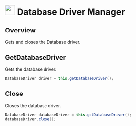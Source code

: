 # <img src="resources/maqslogo.ico" height="32" width="32"> Database Driver Manager

## Overview
Gets and closes the Database driver.

## GetDatabaseDriver
Gets the database driver.
```java
DatabaseDriver driver = this.getDatabaseDriver();
```

## Close
Closes the database driver.
```java
DatabaseDriver databaseDriver = this.getDatabaseDriver();
databaseDriver.close();
```
